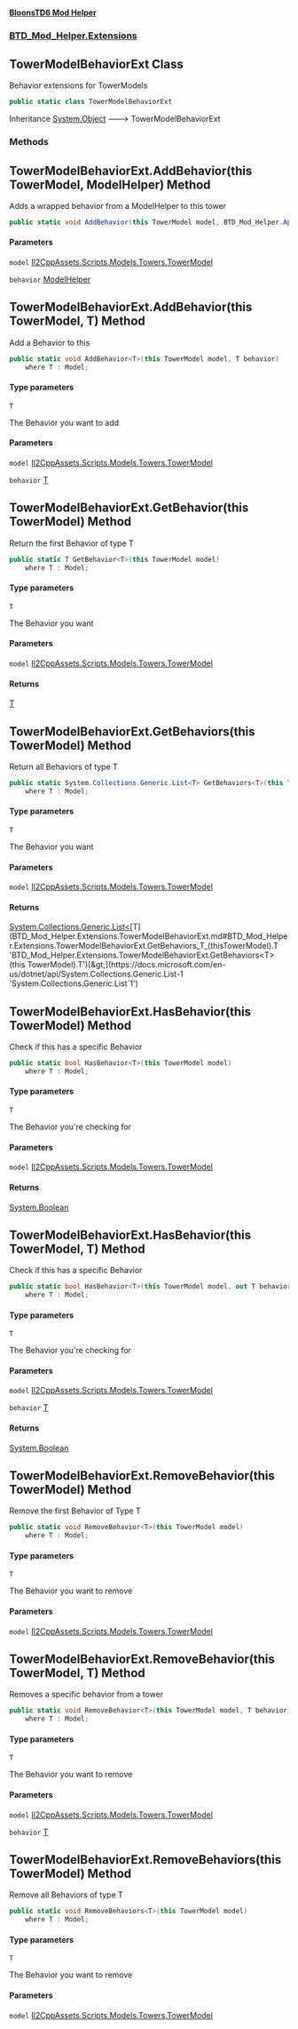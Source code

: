 #### [BloonsTD6 Mod Helper](README.md 'README')
### [BTD_Mod_Helper.Extensions](README.md#BTD_Mod_Helper.Extensions 'BTD_Mod_Helper.Extensions')

## TowerModelBehaviorExt Class

Behavior extensions for TowerModels

```csharp
public static class TowerModelBehaviorExt
```

Inheritance [System.Object](https://docs.microsoft.com/en-us/dotnet/api/System.Object 'System.Object') &#129106; TowerModelBehaviorExt
### Methods

<a name='BTD_Mod_Helper.Extensions.TowerModelBehaviorExt.AddBehavior(thisTowerModel,BTD_Mod_Helper.Api.Helpers.ModelHelper)'></a>

## TowerModelBehaviorExt.AddBehavior(this TowerModel, ModelHelper) Method

Adds a wrapped behavior from a ModelHelper to this tower

```csharp
public static void AddBehavior(this TowerModel model, BTD_Mod_Helper.Api.Helpers.ModelHelper behavior);
```
#### Parameters

<a name='BTD_Mod_Helper.Extensions.TowerModelBehaviorExt.AddBehavior(thisTowerModel,BTD_Mod_Helper.Api.Helpers.ModelHelper).model'></a>

`model` [Il2CppAssets.Scripts.Models.Towers.TowerModel](https://docs.microsoft.com/en-us/dotnet/api/Il2CppAssets.Scripts.Models.Towers.TowerModel 'Il2CppAssets.Scripts.Models.Towers.TowerModel')

<a name='BTD_Mod_Helper.Extensions.TowerModelBehaviorExt.AddBehavior(thisTowerModel,BTD_Mod_Helper.Api.Helpers.ModelHelper).behavior'></a>

`behavior` [ModelHelper](BTD_Mod_Helper.Api.Helpers.ModelHelper.md 'BTD_Mod_Helper.Api.Helpers.ModelHelper')

<a name='BTD_Mod_Helper.Extensions.TowerModelBehaviorExt.AddBehavior_T_(thisTowerModel,T)'></a>

## TowerModelBehaviorExt.AddBehavior<T>(this TowerModel, T) Method

Add a Behavior to this

```csharp
public static void AddBehavior<T>(this TowerModel model, T behavior)
    where T : Model;
```
#### Type parameters

<a name='BTD_Mod_Helper.Extensions.TowerModelBehaviorExt.AddBehavior_T_(thisTowerModel,T).T'></a>

`T`

The Behavior you want to add
#### Parameters

<a name='BTD_Mod_Helper.Extensions.TowerModelBehaviorExt.AddBehavior_T_(thisTowerModel,T).model'></a>

`model` [Il2CppAssets.Scripts.Models.Towers.TowerModel](https://docs.microsoft.com/en-us/dotnet/api/Il2CppAssets.Scripts.Models.Towers.TowerModel 'Il2CppAssets.Scripts.Models.Towers.TowerModel')

<a name='BTD_Mod_Helper.Extensions.TowerModelBehaviorExt.AddBehavior_T_(thisTowerModel,T).behavior'></a>

`behavior` [T](BTD_Mod_Helper.Extensions.TowerModelBehaviorExt.md#BTD_Mod_Helper.Extensions.TowerModelBehaviorExt.AddBehavior_T_(thisTowerModel,T).T 'BTD_Mod_Helper.Extensions.TowerModelBehaviorExt.AddBehavior<T>(this TowerModel, T).T')

<a name='BTD_Mod_Helper.Extensions.TowerModelBehaviorExt.GetBehavior_T_(thisTowerModel)'></a>

## TowerModelBehaviorExt.GetBehavior<T>(this TowerModel) Method

Return the first Behavior of type T

```csharp
public static T GetBehavior<T>(this TowerModel model)
    where T : Model;
```
#### Type parameters

<a name='BTD_Mod_Helper.Extensions.TowerModelBehaviorExt.GetBehavior_T_(thisTowerModel).T'></a>

`T`

The Behavior you want
#### Parameters

<a name='BTD_Mod_Helper.Extensions.TowerModelBehaviorExt.GetBehavior_T_(thisTowerModel).model'></a>

`model` [Il2CppAssets.Scripts.Models.Towers.TowerModel](https://docs.microsoft.com/en-us/dotnet/api/Il2CppAssets.Scripts.Models.Towers.TowerModel 'Il2CppAssets.Scripts.Models.Towers.TowerModel')

#### Returns
[T](BTD_Mod_Helper.Extensions.TowerModelBehaviorExt.md#BTD_Mod_Helper.Extensions.TowerModelBehaviorExt.GetBehavior_T_(thisTowerModel).T 'BTD_Mod_Helper.Extensions.TowerModelBehaviorExt.GetBehavior<T>(this TowerModel).T')

<a name='BTD_Mod_Helper.Extensions.TowerModelBehaviorExt.GetBehaviors_T_(thisTowerModel)'></a>

## TowerModelBehaviorExt.GetBehaviors<T>(this TowerModel) Method

Return all Behaviors of type T

```csharp
public static System.Collections.Generic.List<T> GetBehaviors<T>(this TowerModel model)
    where T : Model;
```
#### Type parameters

<a name='BTD_Mod_Helper.Extensions.TowerModelBehaviorExt.GetBehaviors_T_(thisTowerModel).T'></a>

`T`

The Behavior you want
#### Parameters

<a name='BTD_Mod_Helper.Extensions.TowerModelBehaviorExt.GetBehaviors_T_(thisTowerModel).model'></a>

`model` [Il2CppAssets.Scripts.Models.Towers.TowerModel](https://docs.microsoft.com/en-us/dotnet/api/Il2CppAssets.Scripts.Models.Towers.TowerModel 'Il2CppAssets.Scripts.Models.Towers.TowerModel')

#### Returns
[System.Collections.Generic.List&lt;](https://docs.microsoft.com/en-us/dotnet/api/System.Collections.Generic.List-1 'System.Collections.Generic.List`1')[T](BTD_Mod_Helper.Extensions.TowerModelBehaviorExt.md#BTD_Mod_Helper.Extensions.TowerModelBehaviorExt.GetBehaviors_T_(thisTowerModel).T 'BTD_Mod_Helper.Extensions.TowerModelBehaviorExt.GetBehaviors<T>(this TowerModel).T')[&gt;](https://docs.microsoft.com/en-us/dotnet/api/System.Collections.Generic.List-1 'System.Collections.Generic.List`1')

<a name='BTD_Mod_Helper.Extensions.TowerModelBehaviorExt.HasBehavior_T_(thisTowerModel)'></a>

## TowerModelBehaviorExt.HasBehavior<T>(this TowerModel) Method

Check if this has a specific Behavior

```csharp
public static bool HasBehavior<T>(this TowerModel model)
    where T : Model;
```
#### Type parameters

<a name='BTD_Mod_Helper.Extensions.TowerModelBehaviorExt.HasBehavior_T_(thisTowerModel).T'></a>

`T`

The Behavior you're checking for
#### Parameters

<a name='BTD_Mod_Helper.Extensions.TowerModelBehaviorExt.HasBehavior_T_(thisTowerModel).model'></a>

`model` [Il2CppAssets.Scripts.Models.Towers.TowerModel](https://docs.microsoft.com/en-us/dotnet/api/Il2CppAssets.Scripts.Models.Towers.TowerModel 'Il2CppAssets.Scripts.Models.Towers.TowerModel')

#### Returns
[System.Boolean](https://docs.microsoft.com/en-us/dotnet/api/System.Boolean 'System.Boolean')

<a name='BTD_Mod_Helper.Extensions.TowerModelBehaviorExt.HasBehavior_T_(thisTowerModel,T)'></a>

## TowerModelBehaviorExt.HasBehavior<T>(this TowerModel, T) Method

Check if this has a specific Behavior

```csharp
public static bool HasBehavior<T>(this TowerModel model, out T behavior)
    where T : Model;
```
#### Type parameters

<a name='BTD_Mod_Helper.Extensions.TowerModelBehaviorExt.HasBehavior_T_(thisTowerModel,T).T'></a>

`T`

The Behavior you're checking for
#### Parameters

<a name='BTD_Mod_Helper.Extensions.TowerModelBehaviorExt.HasBehavior_T_(thisTowerModel,T).model'></a>

`model` [Il2CppAssets.Scripts.Models.Towers.TowerModel](https://docs.microsoft.com/en-us/dotnet/api/Il2CppAssets.Scripts.Models.Towers.TowerModel 'Il2CppAssets.Scripts.Models.Towers.TowerModel')

<a name='BTD_Mod_Helper.Extensions.TowerModelBehaviorExt.HasBehavior_T_(thisTowerModel,T).behavior'></a>

`behavior` [T](BTD_Mod_Helper.Extensions.TowerModelBehaviorExt.md#BTD_Mod_Helper.Extensions.TowerModelBehaviorExt.HasBehavior_T_(thisTowerModel,T).T 'BTD_Mod_Helper.Extensions.TowerModelBehaviorExt.HasBehavior<T>(this TowerModel, T).T')

#### Returns
[System.Boolean](https://docs.microsoft.com/en-us/dotnet/api/System.Boolean 'System.Boolean')

<a name='BTD_Mod_Helper.Extensions.TowerModelBehaviorExt.RemoveBehavior_T_(thisTowerModel)'></a>

## TowerModelBehaviorExt.RemoveBehavior<T>(this TowerModel) Method

Remove the first Behavior of Type T

```csharp
public static void RemoveBehavior<T>(this TowerModel model)
    where T : Model;
```
#### Type parameters

<a name='BTD_Mod_Helper.Extensions.TowerModelBehaviorExt.RemoveBehavior_T_(thisTowerModel).T'></a>

`T`

The Behavior you want to remove
#### Parameters

<a name='BTD_Mod_Helper.Extensions.TowerModelBehaviorExt.RemoveBehavior_T_(thisTowerModel).model'></a>

`model` [Il2CppAssets.Scripts.Models.Towers.TowerModel](https://docs.microsoft.com/en-us/dotnet/api/Il2CppAssets.Scripts.Models.Towers.TowerModel 'Il2CppAssets.Scripts.Models.Towers.TowerModel')

<a name='BTD_Mod_Helper.Extensions.TowerModelBehaviorExt.RemoveBehavior_T_(thisTowerModel,T)'></a>

## TowerModelBehaviorExt.RemoveBehavior<T>(this TowerModel, T) Method

Removes a specific behavior from a tower

```csharp
public static void RemoveBehavior<T>(this TowerModel model, T behavior)
    where T : Model;
```
#### Type parameters

<a name='BTD_Mod_Helper.Extensions.TowerModelBehaviorExt.RemoveBehavior_T_(thisTowerModel,T).T'></a>

`T`

The Behavior you want to remove
#### Parameters

<a name='BTD_Mod_Helper.Extensions.TowerModelBehaviorExt.RemoveBehavior_T_(thisTowerModel,T).model'></a>

`model` [Il2CppAssets.Scripts.Models.Towers.TowerModel](https://docs.microsoft.com/en-us/dotnet/api/Il2CppAssets.Scripts.Models.Towers.TowerModel 'Il2CppAssets.Scripts.Models.Towers.TowerModel')

<a name='BTD_Mod_Helper.Extensions.TowerModelBehaviorExt.RemoveBehavior_T_(thisTowerModel,T).behavior'></a>

`behavior` [T](BTD_Mod_Helper.Extensions.TowerModelBehaviorExt.md#BTD_Mod_Helper.Extensions.TowerModelBehaviorExt.RemoveBehavior_T_(thisTowerModel,T).T 'BTD_Mod_Helper.Extensions.TowerModelBehaviorExt.RemoveBehavior<T>(this TowerModel, T).T')

<a name='BTD_Mod_Helper.Extensions.TowerModelBehaviorExt.RemoveBehaviors_T_(thisTowerModel)'></a>

## TowerModelBehaviorExt.RemoveBehaviors<T>(this TowerModel) Method

Remove all Behaviors of type T

```csharp
public static void RemoveBehaviors<T>(this TowerModel model)
    where T : Model;
```
#### Type parameters

<a name='BTD_Mod_Helper.Extensions.TowerModelBehaviorExt.RemoveBehaviors_T_(thisTowerModel).T'></a>

`T`

The Behavior you want to remove
#### Parameters

<a name='BTD_Mod_Helper.Extensions.TowerModelBehaviorExt.RemoveBehaviors_T_(thisTowerModel).model'></a>

`model` [Il2CppAssets.Scripts.Models.Towers.TowerModel](https://docs.microsoft.com/en-us/dotnet/api/Il2CppAssets.Scripts.Models.Towers.TowerModel 'Il2CppAssets.Scripts.Models.Towers.TowerModel')